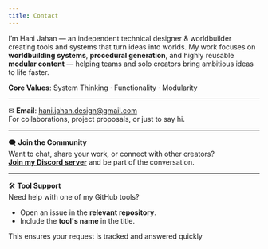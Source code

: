 ```yaml
---
title: Contact
---
```


I’m Hani Jahan — an independent technical designer & worldbuilder creating tools and systems that turn ideas into worlds. My work focuses on **worldbuilding systems**, **procedural generation**, and highly reusable **modular content** — helping teams and solo creators bring ambitious ideas to life faster.

**Core Values**: System Thinking · Functionality · Modularity

---

✉ **Email**: [hani.jahan.design@gmail.com](mailto:hani.jahan.design@gmail.com)  
For collaborations, project proposals, or just to say hi.

---

🗨 **Join the Community**  
Want to chat, share your work, or connect with other creators?  
[**Join my Discord server**](https://discord.gg/7pk5Je9bFT) and be part of the conversation.

---

🛠 **Tool Support**  
Need help with one of my GitHub tools?  
- Open an issue in the **relevant repository**.  
- Include the **tool's name** in the title.

This ensures your request is tracked and answered quickly
